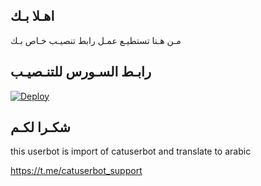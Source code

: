 ## اهـلا بـك
مـن هـنا تستطيـع عمـل رابط تنصيـب خـاص بـك

## رابـط السـورس للتنـصيـب

[![Deploy](https://www.herokucdn.com/deploy/button.svg)](https://heroku.com/deploy?template=https://github.com/N7T3X/jmthon)

## شكـرا لكـم 


this userbot is import of catuserbot and translate to arabic

https://t.me/catuserbot_support
